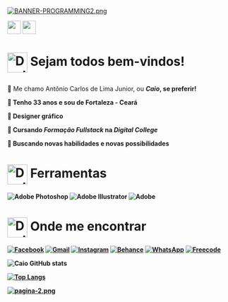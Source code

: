 
[![BANNER-PROGRAMMING2.png](https://i.postimg.cc/rs45g5MK/BANNER-PROGRAMMING2.png)](https://postimg.cc/Wq2D1FDv)


<a href="https://www.linkedin.com/in/antoniocarlosdelimajunior27/"><img height="30" src="https://marcas-logos.net/wp-content/uploads/2020/01/LinkedIn-s%C3%ADmbolo.jpg"></a>
<a href="https://www.behance.net/caioinked"><img height="30" src="https://www.vectorlogo.zone/logos/behance/behance-ar21.png"></a></p>

  
# <p> <img alt="Design Gif" src="https://media.giphy.com/media/povenlBAIz14s/giphy.gif" height="45" align="center"/>&nbsp;Sejam todos bem-vindos! 

:large_blue_diamond: Me chamo Antônio Carlos de Lima Junior, ou <i><b>Caio<b></i>, se preferir!<p>
:large_orange_diamond: Tenho 33 anos e sou de Fortaleza - Ceará<p>
:large_blue_diamond: Designer gráfico <p>
:large_orange_diamond: Cursando <i><b> Formação Fullstack<b></i> na <i><b>Digital College<p></i>
:large_blue_diamond: Buscando novas habilidades e novas possibilidades
 
# <img alt="Design Gif" src="https://media.giphy.com/media/povenlBAIz14s/giphy.gif" height="45" align="center"/>&nbsp;Ferramentas

![Adobe Photoshop](https://img.shields.io/badge/adobe%20photoshop-%2331A8FF.svg?style=for-the-badge&logo=adobe%20photoshop&logoColor=white)
![Adobe Illustrator](https://img.shields.io/badge/adobe%20illustrator-%23FF9A00.svg?style=for-the-badge&logo=adobe%20illustrator&logoColor=white)
![Adobe](https://img.shields.io/badge/adobe-%23FF0000.svg?style=for-the-badge&logo=adobe&logoColor=white)

# <img alt="Design Gif" src="https://media.giphy.com/media/povenlBAIz14s/giphy.gif" height="45" align="center"/>&nbsp;Onde me encontrar

[![Facebook](https://img.shields.io/badge/Facebook-%231877F2.svg?style=for-the-badge&logo=Facebook&logoColor=white)](https://www.facebook.com/caioinked-103660624787951/)
[![Gmail](https://img.shields.io/badge/Gmail-D14836?style=for-the-badge&logo=gmail&logoColor=white)](mailto:contatoinked@gmail.com)
[![Instagram](https://img.shields.io/badge/Instagram-%23E4405F.svg?style=for-the-badge&logo=Instagram&logoColor=white)](https://www.instagram.com/caioinked/)
[![Behance](https://img.shields.io/badge/Behance-1769ff?style=for-the-badge&logo=behance&logoColor=white)](https://www.behance.net/caioinked)
[![WhatsApp](https://img.shields.io/badge/WhatsApp-25D366?style=for-the-badge&logo=whatsapp&logoColor=white)](
https://api.whatsapp.com/send?phone=5585987386641&text=Ol%C3%A1%2C%20preciso%20de%20um%20%20designer!%20%3D)
[![Freecode](https://img.shields.io/badge/freecodecamp-27273D?style=for-the-badge&logo=freecodecamp&logoColor=white)](https://www.freecodecamp.org/portuguese/learn)

![Caio GitHub stats](https://github-readme-stats.vercel.app/api?username=AntonioCaio27&show_icons=true&theme=highcontrast)<p>
[![Top Langs](https://github-readme-stats.vercel.app/api/top-langs/?username=AntonioCaio&langs_count=8=true&theme=highcontrast)](https://github.com/anuraghazra/github-readme-stats)


[![pagina-2.png](https://i.postimg.cc/vH4xMrVj/pagina-2.png)](https://postimg.cc/ZCh5xyjF)
